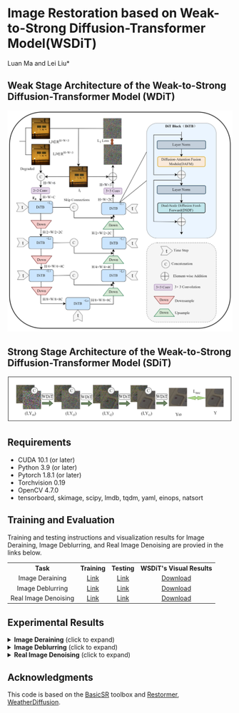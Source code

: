 # Image Restoration based on Weak-to-Strong Diffusion-Transformer Model(WSDiT)
Luan Ma and Lei Liu*

## Weak Stage Architecture of the Weak-to-Strong Diffusion-Transformer Model (WDiT)

<img src = "https://github.com/MaLuan0917/WSDiT/raw/main/Figs/Weak.jpg#pic_center">  

## Strong Stage Architecture of the Weak-to-Strong Diffusion-Transformer Model (SDiT)

<img src = "https://github.com/MaLuan0917/WSDiT/raw/main/Figs/strong.jpg#pic_center"> 

 
## Requirements
- CUDA 10.1 (or later)
- Python 3.9 (or later)
- Pytorch 1.8.1 (or later)
- Torchvision 0.19
- OpenCV 4.7.0
- tensorboard, skimage, scipy, lmdb, tqdm, yaml, einops, natsort

## Training and Evaluation

Training and testing instructions and visualization results for Image Deraining, Image Deblurring, and Real Image Denoising are provied in the links below. 

<table>
  <tr>
    <th align="center">Task</th>
    <th align="center">Training</th>
    <th align="center">Testing</th>
    <th align="center">WSDiT's Visual Results</th>
  </tr>
  <tr>
    <td align="center">Image Deraining</td>
    <td align="center"><a href="Deraining/README.md#training">Link</a></td>
    <td align="center"><a href="Deraining/README.md#testing">Link</a></td>
    <td align="center"><a href="https://drive.google.com/drive/folders/1v4aAFDAojHtedtRmPcqVKJcAixW5dZ8m">Download</a></td>
  </tr>
  <tr>
    <td align="center">Image Deblurring</td>
    <td align="center"><a href="Deblurring/README.md#training">Link</a></td>
    <td align="center"><a href="Deblurring/README.md#testing">Link</a></td>
    <td align="center"><a href="https://drive.google.com/drive/folders/1qYVPblP0kCyfIoxDQ2NBsdbv_MoZ24S4">Download</a></td>
  </tr>
  <tr>
     <td align="center">Real Image Denoising</td>
    <td align="center"><a href="Denoising/README.md#training">Link</a></td>
    <td align="center"><a href="Denoising/README.md#testing">Link</a></td>
    <td align="center"><a href="https://drive.google.com/drive/folders/1hgSYcwSLktFh42LA9bDXTLUuNzThdJVA">Download</a></td>
  </tr>
</table>

## Experimental Results

<details>
<summary><strong>Image Deraining</strong> (click to expand) </summary>

<p align="center"><img src = "https://github.com/MaLuan0917/WSDiT/raw/main/Figs/deraining.jpg#pic_center"></p> 
<p align="center"><img src = "https://github.com/MaLuan0917/WSDiT/raw/main/Figs/table1.jpg#pic_center" width="1000"></p> 

</details>

<details>
<summary><strong>Image Deblurring</strong> (click to expand) </summary>

<p align="center"><img src = "https://github.com/MaLuan0917/WSDiT/raw/main/Figs/deblurring.jpg#pic_center" width="500"></p>
<p align="center"><img src = "https://github.com/MaLuan0917/WSDiT/raw/main/Figs/table3.jpg#pic_center" width="1000"></p>
</details>

<details>
<summary><strong>Real Image Denoising</strong> (click to expand) </summary>

<p align="center"><img src = "https://github.com/MaLuan0917/WSDiT/raw/main/Figs/SIDD.jpg" width="500"></p>
<p align="center"><img src = "https://github.com/MaLuan0917/WSDiT/raw/main/Figs/DND.jpg" width="500"></p>
<p align="center"><img src = "https://github.com/MaLuan0917/WSDiT/raw/main/Figs/table2.jpg#pic_center" width="1000"></p>
</details>


## Acknowledgments 
This code is based on the [BasicSR](https://github.com/xinntao/BasicSR) toolbox and [Restormer](https://github.com/swz30/Restormer), [WeatherDiffusion](https://github.com/IGITUGraz/WeatherDiffusion). 

